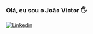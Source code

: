 ### Olá, eu sou o João Victor 🖐️

[![Linkedin](https://img.shields.io/badge/LinkedIn-0077B5?style=for-the-badge&logo=linkedin&logoColor=white)](www.linkedin.com/in/joão-victor-miotelli-vitali-8305a7248/)
